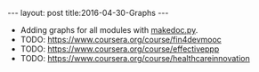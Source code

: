--- layout: post title:2016-04-30-Graphs ---


-   Adding graphs for all modules with
    [makedoc.py](https://github.com/kelu124/echomods/blob/master/makedoc.py).
-   TODO: https://www.coursera.org/course/fin4devmooc
-   TODO: https://www.coursera.org/course/effectiveppp
-   TODO: https://www.coursera.org/course/healthcareinnovation

